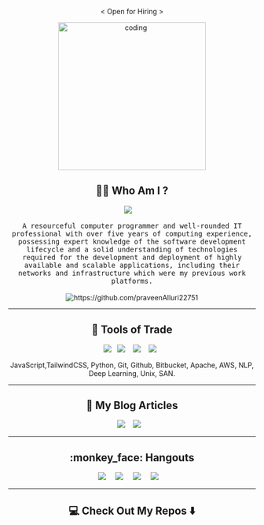 
<div align="center">
  <img src=" " alt="header" width="0" />
</div>
<p align="center"> < Open for Hiring > </p>

<p align="center">
    <img alt="coding" width="300" src="https://media.giphy.com/media/765ccrAiB0g9z6EApL/giphy.gif" />
</p>


<h2 align="center"> 👨‍💻 Who Am I ?</h2>
<p align="center"> <a href="https://ipa-portfolio.netlify.app/" target="_blank"><img src="https://img.shields.io/badge/my%20portfolio-56347C?.svg?&style=for-the-badge&logo=my%20portfolio&logoColor=white" /></a>&nbsp;&nbsp;&nbsp;&nbsp; </p>

<p align="center">
  <samp>A resourceful computer programmer and well-rounded IT professional with over five years of computing experience, possessing expert knowledge of the software development lifecycle and a solid understanding of technologies required for the development and deployment of highly available and scalable applications, including their networks and infrastructure which were my previous work platforms.
  </samp>
  <br> <br>
  <img src="https://komarev.com/ghpvc/?username=praveenAlluri22751&color=yellowgreen" alt="https://github.com/praveenAlluri22751" />
</p>

<hr>

<h2 align="center"> 🔭 Tools of Trade</h2>
<p align="center">
  <img src="https://img.shields.io/badge/javascript-%23323330.svg?style=for-the-badge&logo=javascript&logoColor=%23F7DF1E" />&nbsp;&nbsp;
  <img src="https://img.shields.io/badge/node.js%20-%2343853D.svg?&style=for-the-badge&logo=node.js&logoColor=white" />&nbsp;&nbsp;&nbsp;
  <img src="https://img.shields.io/badge/react%20-%2300D9FF.svg?&style=for-the-badge&logo=react&logoColor=white" />&nbsp;&nbsp;&nbsp;
  <img src="https://img.shields.io/badge/tailwind-css%20-%231572B6.svg?&style=for-the-badge&logo=tailwind-css&logoColor=white" />&nbsp;&nbsp;
</p>
<p align="center">JavaScript,TailwindCSS, Python, Git, Github, Bitbucket, Apache, AWS, NLP, Deep Learning, Unix, SAN.</p>

<hr>

<h2 align="center">💬 My Blog Articles</h2>
<p align="center" align='right'>
  <a target="_blank"href="https://dev.to/ipa22751"><img src="https://img.shields.io/badge/dev.to-%2312100E.svg?&style=for-the-badge&logo=dev.to&logoColor=white" /></a>&nbsp;&nbsp;&nbsp;
  <a target="_blank"href="https://theyellowmultiverse.com"><img src="https://img.shields.io/badge/Hashnode-2962FF?style=for-the-badge&logo=hashnode&logoColor=white" /></a>&nbsp;&nbsp;&nbsp;
</p>

<hr>

<h2  align="center"> :monkey_face: Hangouts </h2>
<p align="center">
  <a target="_blank"href="https://www.linkedin.com/in/praveen-alluri-b31962117/"><img src="https://img.shields.io/badge/linkedin-%230077B5.svg?&style=for-the-badge&logo=linkedin&logoColor=white" /></a>&nbsp;&nbsp;&nbsp;&nbsp;
  <a target="_blank"href="https://twitter.com/Ugra1"><img src="https://img.shields.io/badge/twitter-%231DA1F2.svg?&style=for-the-badge&logo=twitter&logoColor=white" /></a>&nbsp;&nbsp;&nbsp;&nbsp;
  <a href="mailto:prvnalluri@gmail.com?subject=Hello%20praveen,%20From%20Github"><img src="https://img.shields.io/badge/gmail-%23D14836.svg?&style=for-the-badge&logo=gmail&logoColor=white" /></a>&nbsp;&nbsp;&nbsp;&nbsp;
  <a target="_blank"href="https://www.instagram.com/ipa22751/"><img src="https://img.shields.io/badge/Instagram-%23E4405F.svg?style=for-the-badge&logo=Instagram&logoColor=white" /></a>&nbsp;&nbsp;&nbsp;&nbsp;

</p>

<hr>

<h2  align="center">💻 Check Out My Repos ⬇️ </h2>
